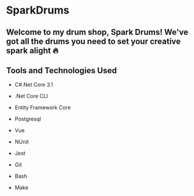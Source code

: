 # SparkDrums

## Welcome to my drum shop, Spark Drums! We've got all the drums you need to set your creative spark alight :fire:

## Tools and Technologies Used
- C#.Net Core 3.1
- .Net Core CLI
- Entity Framework Core
- Postgresql

- Vue

- NUnit
- Jest

- Git
- Bash
- Make